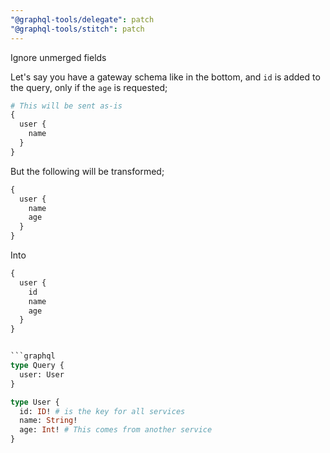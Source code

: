 ```yaml
---
"@graphql-tools/delegate": patch
"@graphql-tools/stitch": patch
---
```


Ignore unmerged fields

Let's say you have a gateway schema like in the bottom, and `id` is added to the query, only if the `age` is requested;

```graphql
# This will be sent as-is
{
  user {
    name
  }
}
```

But the following will be transformed;
```graphql
{
  user {
    name
    age
  }
}
```
Into
```graphql
{
  user {
    id
    name
    age
  }
}


```graphql
type Query {
  user: User
}

type User {
  id: ID! # is the key for all services
  name: String!
  age: Int! # This comes from another service
}
```

